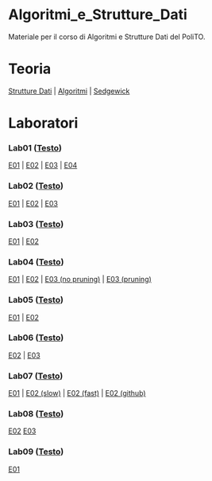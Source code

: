 # Algoritmi_e_Strutture_Dati
 Materiale per il corso di Algoritmi e Strutture Dati del PoliTO. 

# Teoria
 [Strutture Dati](https://github.com/giacomodandolo/Algoritmi_e_Strutture_Dati/tree/main/Programmazione) | 
 [Algoritmi](https://github.com/giacomodandolo/Algoritmi_e_Strutture_Dati/tree/main/Teoria) | 
 [Sedgewick](https://github.com/giacomodandolo/Algoritmi_e_Strutture_Dati/tree/main/Sedgewick)

# Laboratori

### Lab01 ([Testo](https://github.com/giacomodandolo/Algoritmi_e_Strutture_Dati/blob/main/Laboratori/Lab01.pdf))
 [E01](https://github.com/giacomodandolo/Algoritmi_e_Strutture_Dati/tree/main/Laboratori/s296525_1/L01/E01) |
 [E02](https://github.com/giacomodandolo/Algoritmi_e_Strutture_Dati/tree/main/Laboratori/s296525_1/L01/E02) |
 [E03](https://github.com/giacomodandolo/Algoritmi_e_Strutture_Dati/tree/main/Laboratori/s296525_1/L01/E03) |
 [E04](https://github.com/giacomodandolo/Algoritmi_e_Strutture_Dati/tree/main/Laboratori/s296525_1/L01/E04)

### Lab02 ([Testo](https://github.com/giacomodandolo/Algoritmi_e_Strutture_Dati/blob/main/Laboratori/Lab02.pdf))
 [E01](https://github.com/giacomodandolo/Algoritmi_e_Strutture_Dati/tree/main/Laboratori/Esercizi/Lab02/E01) |
 [E02](https://github.com/giacomodandolo/Algoritmi_e_Strutture_Dati/tree/main/Laboratori/Esercizi/Lab02/E02) |
 [E03](https://github.com/giacomodandolo/Algoritmi_e_Strutture_Dati/tree/main/Laboratori/s296525_1/L02/E03)

### Lab03 ([Testo](https://github.com/giacomodandolo/Algoritmi_e_Strutture_Dati/blob/main/Laboratori/Lab03.pdf))
 [E01](https://github.com/giacomodandolo/Algoritmi_e_Strutture_Dati/tree/main/Laboratori/Esercizi/Lab03/E01) |
 [E02](https://github.com/giacomodandolo/Algoritmi_e_Strutture_Dati/tree/main/Laboratori/Esercizi/Lab03/E02)

### Lab04 ([Testo](https://github.com/giacomodandolo/Algoritmi_e_Strutture_Dati/blob/main/Laboratori/Lab04.pdf))
 [E01](https://github.com/giacomodandolo/Algoritmi_e_Strutture_Dati/tree/main/Laboratori/Esercizi/Lab04/E01) |
 [E02](https://github.com/giacomodandolo/Algoritmi_e_Strutture_Dati/tree/main/Laboratori/Esercizi/Lab04/E02) |
 [E03 (no pruning)](https://github.com/giacomodandolo/Algoritmi_e_Strutture_Dati/tree/main/Laboratori/Esercizi/Lab04/E03_no_pruning) |
 [E03 (pruning)](https://github.com/giacomodandolo/Algoritmi_e_Strutture_Dati/tree/main/Laboratori/Esercizi/Lab04/E03_pruning)

### Lab05 ([Testo](https://github.com/giacomodandolo/Algoritmi_e_Strutture_Dati/blob/main/Laboratori/Lab05.pdf))
 [E01](https://github.com/giacomodandolo/Algoritmi_e_Strutture_Dati/tree/main/Laboratori/Esercizi/Lab05/E01) |
 [E02](https://github.com/giacomodandolo/Algoritmi_e_Strutture_Dati/tree/main/Laboratori/s296525_2/L05/E02)

### Lab06 ([Testo](https://github.com/giacomodandolo/Algoritmi_e_Strutture_Dati/blob/main/Laboratori/Lab06.pdf))
 [E02](https://github.com/giacomodandolo/Algoritmi_e_Strutture_Dati/tree/main/Laboratori/Esercizi/Lab06/E02) |
 [E03](https://github.com/giacomodandolo/Algoritmi_e_Strutture_Dati/tree/main/Laboratori/s296525_2/L06/E03)

### Lab07 ([Testo](https://github.com/giacomodandolo/Algoritmi_e_Strutture_Dati/blob/main/Laboratori/Lab07.pdf))
 [E01](https://github.com/giacomodandolo/Algoritmi_e_Strutture_Dati/tree/main/Laboratori/s296525_3/L07/E01) |
 [E02 (slow)](https://github.com/giacomodandolo/Algoritmi_e_Strutture_Dati/tree/main/Laboratori/Esercizi/Lab07/E02_slow) |
 [E02 (fast)](https://github.com/giacomodandolo/Algoritmi_e_Strutture_Dati/tree/main/Laboratori/Esercizi/Lab07/E02_fast) |
 [E02 (github)](https://github.com/giacomodandolo/Algoritmi_e_Strutture_Dati/tree/main/Laboratori/Esercizi/Lab07/E02_github)

### Lab08 ([Testo](https://github.com/giacomodandolo/Algoritmi_e_Strutture_Dati/blob/main/Laboratori/Lab08.pdf))
 [E02](https://github.com/giacomodandolo/Algoritmi_e_Strutture_Dati/tree/main/Laboratori/Esercizi/Lab08/E02)
 [E03](https://github.com/giacomodandolo/Algoritmi_e_Strutture_Dati/tree/main/Laboratori/Esercizi/Lab08/E03)

### Lab09 ([Testo](https://github.com/giacomodandolo/Algoritmi_e_Strutture_Dati/blob/main/Laboratori/Lab09.pdf))

[E01](https://github.com/giacomodandolo/Algoritmi_e_Strutture_Dati/tree/main/Laboratori/Esercizi/Lab09/E01)
 
